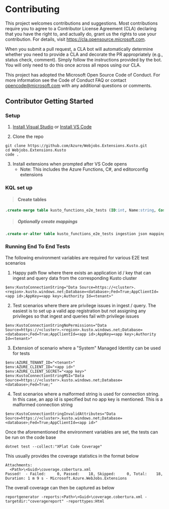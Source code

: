# Contributing

This project welcomes contributions and suggestions. Most contributions require you to agree to a Contributor License Agreement (CLA) declaring that you have the right to, and actually do, grant us the rights to use your contribution. For details, visit https://cla.opensource.microsoft.com.

When you submit a pull request, a CLA bot will automatically determine whether you need to provide a CLA and decorate the PR appropriately (e.g., status check, comment). Simply follow the instructions provided by the bot. You will only need to do this once across all repos using our CLA.

This project has adopted the Microsoft Open Source Code of Conduct. For more information see the Code of Conduct FAQ or contact opencode@microsoft.com with any additional questions or comments.

## Contributor Getting Started

### Setup

1. [Install Visual Studio](https://visualstudio.microsoft.com/vs/) or  [Install VS Code](https://code.visualstudio.com/Download)

2. Clone the repo

```pwsh
git clone https://github.com/Azure/Webjobs.Extensions.Kusto.git
cd Webjobs.Extensions.Kusto
code .
```
3. Install extensions when prompted after VS Code opens
   - Note: This includes the Azure Functions, C#, and editorconfig extensions

###  KQL set up

> #### Create tables

```sql
.create-merge table kusto_functions_e2e_tests (ID:int, Name:string, Cost:real, Timestamp:datetime)  kusto_functions_e2e_tests
```
    
> ##### Optionally create mappings
 
```sql
.create-or-alter table kusto_functions_e2e_tests ingestion json mapping  "product_to_item_json_mapping" '[{"column":"ID","path":"$.ProductID","datatype":"","transform":""},{"column":"Name","path":"$.ProductName","datatype":"","transform":""},{"column":"Cost","path":"$.UnitCost","datatype":"","transform":""},{"column":"Timestamp","path":"$.Timestamp","datatype":"","transform":""}]'
``` 

### Running End To End Tests

The following environment variables are required for various E2E test scenarios

1. Happy path flow where there exists an application id / key that can ingest and query data from the corresponding Kusto cluster

```pwsh
$env:KustoConnectionString="Data Source=https://<cluster>.<region>.kusto.windows.net;Database=<database>;Fed=True;AppClientId=<app id>;AppKey=<app key>;Authority Id=<tenant>"
```

2. Test scenarios where there are privilege issues in ingest / query. The easiest is to set up a valid app registration but not assigning any privileges so that ingest and queries fail with privilege issues

```pwsh
$env:KustoConnectionStringNoPermissions="Data Source=https://<cluster>.<region>.kusto.windows.net;Database=<database>;Fed=True;AppClientId=<app id>;AppKey=<app key>;Authority Id=<tenant>"
```

3. Extension of scenario where a "System" Managed Identity can be used for tests

```pwsh
$env:AZURE_TENANT_ID="<tenant>"
$env:AZURE_CLIENT_ID="<app id>"
$env:AZURE_CLIENT_SECRET="<app key>"
$env:KustoConnectionStringMSI="Data Source=https://<cluster>.kusto.windows.net;Database=<database>;Fed=True;"
```

4. Test scenarios where a malformed string is used for connection string. In this case, an app id is specified but no app key is mentioned. This is a malformed connection string

```pwsh
$env:KustoConnectionStringInvalidAttributes="Data Source=https://<cluster>.kusto.windows.net;Database=<database>;Fed=True;AppClientId=<app id>"
```

Once the aforementioned the environment variables are set, the tests can be run on the code base

```pwsh
dotnet test --collect:"XPlat Code Coverage"
```

This usually provides the coverage statistics in the format below

```pwsh
Attachments:
  <Path>\<Guid>\coverage.cobertura.xml
Passed!  - Failed:     0, Passed:    18, Skipped:     0, Total:    18, Duration: 1 m 9 s - Microsoft.Azure.WebJobs.Extensions
```

The overall coverage can then be captured as below

```pwsh
reportgenerator -reports:<Path>\<Guid>\coverage.cobertura.xml -targetdir:"coveragereport" -reporttypes:Html
```
